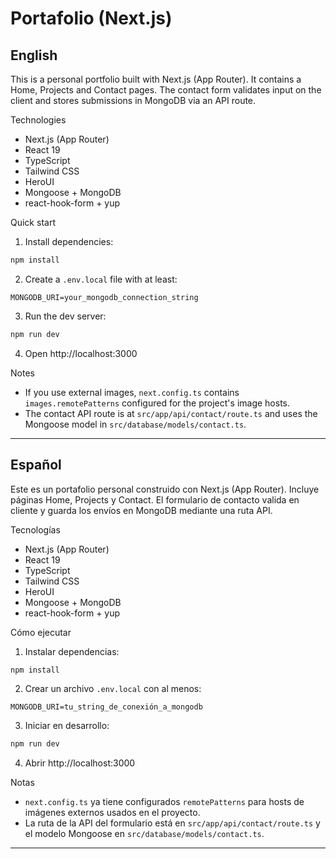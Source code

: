 # Portafolio (Next.js)

## English

This is a personal portfolio built with Next.js (App Router). It contains a Home, Projects and Contact pages. The contact form validates input on the client and stores submissions in MongoDB via an API route.

Technologies

- Next.js (App Router)
- React 19
- TypeScript
- Tailwind CSS
- HeroUI
- Mongoose + MongoDB
- react-hook-form + yup

Quick start

1. Install dependencies:

```powershell
npm install
```

2. Create a `.env.local` file with at least:

```
MONGODB_URI=your_mongodb_connection_string
```

3. Run the dev server:

```powershell
npm run dev
```

4. Open http://localhost:3000

Notes

- If you use external images, `next.config.ts` contains `images.remotePatterns` configured for the project's image hosts.
- The contact API route is at `src/app/api/contact/route.ts` and uses the Mongoose model in `src/database/models/contact.ts`.

---

## Español

Este es un portafolio personal construido con Next.js (App Router). Incluye páginas Home, Projects y Contact. El formulario de contacto valida en cliente y guarda los envíos en MongoDB mediante una ruta API.

Tecnologías

- Next.js (App Router)
- React 19
- TypeScript
- Tailwind CSS
- HeroUI
- Mongoose + MongoDB
- react-hook-form + yup

Cómo ejecutar

1. Instalar dependencias:

```powershell
npm install
```

2. Crear un archivo `.env.local` con al menos:

```
MONGODB_URI=tu_string_de_conexión_a_mongodb
```

3. Iniciar en desarrollo:

```powershell
npm run dev
```

4. Abrir http://localhost:3000

Notas

- `next.config.ts` ya tiene configurados `remotePatterns` para hosts de imágenes externos usados en el proyecto.
- La ruta de la API del formulario está en `src/app/api/contact/route.ts` y el modelo Mongoose en `src/database/models/contact.ts`.

---


